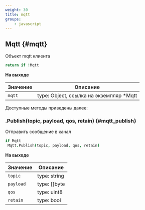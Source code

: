 ```yaml
---
weight: 30
title: mqtt
groups:
    - javascript
---
```


## Mqtt {#mqtt}

Объект mqtt клиента

```coffeescript
return if !Mqtt
```

**На выходе**

**Значение** | **Описание**
-------------|--------------
  `mqtt`     | type: Object, ссылка на экземпляр *Mqtt 
  
Доступные методы приведены далее:

### .Publish(topic, payload, qos, retain) {#mqtt_publish}

Отправить сообщение в канал

```coffeescript
if Mqtt
 Mqtt.Publish(topic, payload, qos, retain)
```

**На выходе**

**Значение** | **Описание**
-------------|--------------
  `topic`    | type: string
  `payload`  | type: []byte
  `qos`      | type: uint8
  `retain`   | type: bool


